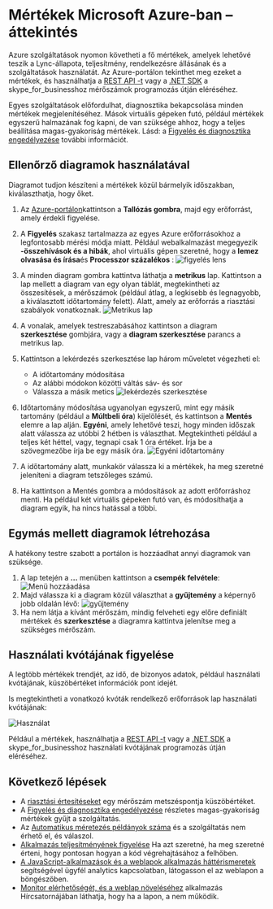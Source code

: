 <properties
    pageTitle="A Microsoft Azure mértékek áttekintése |} Microsoft Azure"
    description="Megtudhatja, hogy miként testreszabhatja a megfigyeléssel diagramok Azure-ban."
    authors="rboucher"
    manager="carolz"
    editor=""
    services="monitoring-and-diagnostics"
    documentationCenter="monitoring-and-diagnostics"/>

<tags
    ms.service="monitoring-and-diagnostics"
    ms.workload="na"
    ms.tgt_pltfrm="na"
    ms.devlang="na"
    ms.topic="article"
    ms.date="09/08/2015"
    ms.author="robb"/>

# <a name="overview-of-metrics-in-microsoft-azure"></a>Mértékek Microsoft Azure-ban – áttekintés

Azure szolgáltatások nyomon követheti a fő mértékek, amelyek lehetővé teszik a Lync-állapota, teljesítmény, rendelkezésre állásának és a szolgáltatások használatát. Az Azure-portálon tekinthet meg ezeket a mértékek, és használhatja a [REST API -t](https://msdn.microsoft.com/library/azure/dn931930.aspx) vagy a [.NET SDK](https://www.nuget.org/packages/Microsoft.Azure.Insights/) a skype_for_businesshoz mérőszámok programozás útján eléréséhez.

Egyes szolgáltatások előfordulhat, diagnosztika bekapcsolása minden mértékek megjelenítéséhez. Mások virtuális gépeken futó, például mértékek egyszerű halmazának fog kapni, de van szüksége ahhoz, hogy a teljes beállítása magas-gyakoriság mértékek. Lásd: a [Figyelés és diagnosztika engedélyezése](insights-how-to-use-diagnostics.md) további információt.

## <a name="using-monitoring-charts"></a>Ellenőrző diagramok használatával

Diagramot tudjon készíteni a mértékek közül bármelyik időszakban, kiválaszthatja, hogy őket.

1. Az [Azure-portálon](https://portal.azure.com/)kattintson a **Tallózás gombra**, majd egy erőforrást, amely érdekli figyelése.

2. A **Figyelés** szakasz tartalmazza az egyes Azure erőforrásokhoz a legfontosabb mérési módja miatt. Például webalkalmazást megegyezik **-összehívások és a hibák**, ahol virtuális gépen szeretné, hogy a **lemez olvasása és írása**és **Processzor százalékos** :  ![figyelés lens](./media/insights-how-to-customize-monitoring/Insights_MonitoringChart.png)

3. A minden diagram gombra kattintva láthatja a **metrikus** lap. Kattintson a lap mellett a diagram van egy olyan táblát, megtekintheti az összesítések, a mérőszámok (például átlag, a legkisebb és legnagyobb, a kiválasztott időtartomány felett). Alatt, amely az erőforrás a riasztási szabályok vonatkoznak.
    ![Metrikus lap](./media/insights-how-to-customize-monitoring/Insights_MetricBlade.png)

4. A vonalak, amelyek testreszabásához kattintson a diagram **szerkesztése** gombjára, vagy a **diagram szerkesztése** parancs a metrikus lap.

5. Kattintson a lekérdezés szerkesztése lap három műveletet végezheti el:
    - A időtartomány módosítása
    - Az alábbi módokon közötti váltás sáv- és sor
    - Válassza a másik metics ![lekérdezés szerkesztése](./media/insights-how-to-customize-monitoring/Insights_EditQuery.png)

6. Időtartomány módosítása ugyanolyan egyszerű, mint egy másik tartomány (például a **Múltbeli óra**) kijelölését, és kattintson a **Mentés** elemre a lap alján. **Egyéni**, amely lehetővé teszi, hogy minden időszak alatt válassza az utóbbi 2 hétben is választhat. Megtekintheti például a teljes két héttel, vagy, tegnapi csak 1 óra értéket. Írja be a szövegmezőbe írja be egy másik óra.
    ![Egyéni időtartomány](./media/insights-how-to-customize-monitoring/Insights_CustomTime.png)

7. A időtartomány alatt, munkakör válassza ki a mértékek, ha meg szeretné jeleníteni a diagram tetszőleges számú.

8. Ha kattintson a Mentés gombra a módosítások az adott erőforráshoz menti. Ha például két virtuális gépeken futó van, és módosíthatja a diagram egyik, ha nincs hatással a többi.

## <a name="creating-side-by-side-charts"></a>Egymás mellett diagramok létrehozása

A hatékony testre szabott a portálon is hozzáadhat annyi diagramok van szüksége.

1. A lap tetején a **…** menüben kattintson a **csempék felvétele**:  
    ![Menü hozzáadása](./media/insights-how-to-customize-monitoring/Insights_AddMenu.png)
2. Majd válassza ki a diagram közül választhat a **gyűjtemény** a képernyő jobb oldalán lévő:  ![gyűjtemény](./media/insights-how-to-customize-monitoring/Insights_Gallery.png)
3. Ha nem látja a kívánt mérőszám, mindig felveheti egy előre definiált mértékek és **szerkesztése** a diagramra kattintva jelenítse meg a szükséges mérőszám.

## <a name="monitoring-usage-quotas"></a>Használati kvótájának figyelése

A legtöbb mértékek trendjét, az idő, de bizonyos adatok, például használati kvótájának, küszöbértéket információk pont idejét.

Is megtekintheti a vonatkozó kvóták rendelkező erőforrások lap használati kvótájának:

![Használat](./media/insights-how-to-customize-monitoring/Insights_UsageChart.png)

Például a mértékek, használhatja a [REST API -t](https://msdn.microsoft.com/library/azure/dn931963.aspx) vagy a [.NET SDK](https://www.nuget.org/packages/Microsoft.Azure.Insights/) a skype_for_businesshoz használati kvótájának programozás útján eléréséhez.

## <a name="next-steps"></a>Következő lépések

* A [riasztási értesítéseket](insights-receive-alert-notifications.md) egy mérőszám metszéspontja küszöbértéket.
* A [Figyelés és diagnosztika engedélyezése](insights-how-to-use-diagnostics.md) részletes magas-gyakoriság mértékek gyűjt a szolgáltatás.
* Az [Automatikus méretezés példányok száma](insights-how-to-scale.md) és a szolgáltatás nem érhető el, és válaszol.
* [Alkalmazás teljesítményének figyelése](../application-insights/app-insights-azure-web-apps.md) Ha azt szeretné, ha meg szeretné érteni, hogy pontosan hogyan a kód végrehajtásához a felhőben.
* [A JavaScript-alkalmazások és a weblapok alkalmazás háttérismeretek](../application-insights/app-insights-web-track-usage.md) segítségével ügyfél analytics kapcsolatban, látogasson el az weblapon a böngészőben.
* [Monitor elérhetőségét, és a weblap növeléséhez](../application-insights/app-insights-monitor-web-app-availability.md) alkalmazás Hírcsatornájában láthatja, hogy ha a lapon, a nem működik.
